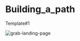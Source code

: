 # Building_a_path
Template#1

![grab-landing-page](https://github.com/Alex21Sav/Building_a_path/blob/main/Building_a_path.gif)
